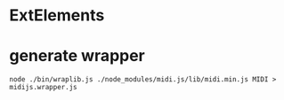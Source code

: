 # ExtElements


# generate wrapper

```
node ./bin/wraplib.js ./node_modules/midi.js/lib/midi.min.js MIDI > midijs.wrapper.js
```
